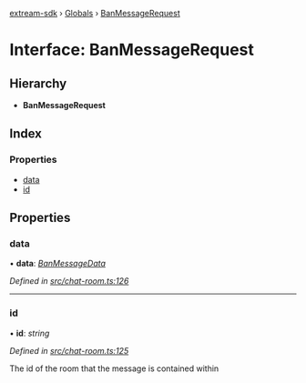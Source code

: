 [extream-sdk](../README.md) › [Globals](../globals.md) › [BanMessageRequest](banmessagerequest.md)

# Interface: BanMessageRequest

## Hierarchy

* **BanMessageRequest**

## Index

### Properties

* [data](banmessagerequest.md#data)
* [id](banmessagerequest.md#id)

## Properties

###  data

• **data**: *[BanMessageData](banmessagedata.md)*

*Defined in [src/chat-room.ts:126](https://github.com/Extream-SaaS/ex-sdk/blob/1abcccc/src/chat-room.ts#L126)*

___

###  id

• **id**: *string*

*Defined in [src/chat-room.ts:125](https://github.com/Extream-SaaS/ex-sdk/blob/1abcccc/src/chat-room.ts#L125)*

The id of the room that the message is contained within

